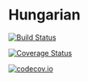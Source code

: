 # Hungarian

[![Build Status](https://travis-ci.org/Gnimuc/Hungarian.jl.svg?branch=master)](https://travis-ci.org/Gnimuc/Hungarian.jl)

[![Coverage Status](https://coveralls.io/repos/Gnimuc/Hungarian.jl/badge.svg?branch=master&service=github)](https://coveralls.io/github/Gnimuc/Hungarian.jl?branch=master)

[![codecov.io](http://codecov.io/github/Gnimuc/Hungarian.jl/coverage.svg?branch=master)](http://codecov.io/github/Gnimuc/Hungarian.jl?branch=master)
